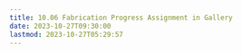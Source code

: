```yaml
---
title: 10.06 Fabrication Progress Assignment in Gallery
date: 2023-10-27T09:30:00
lastmod: 2023-10-27T05:29:57
---
```

